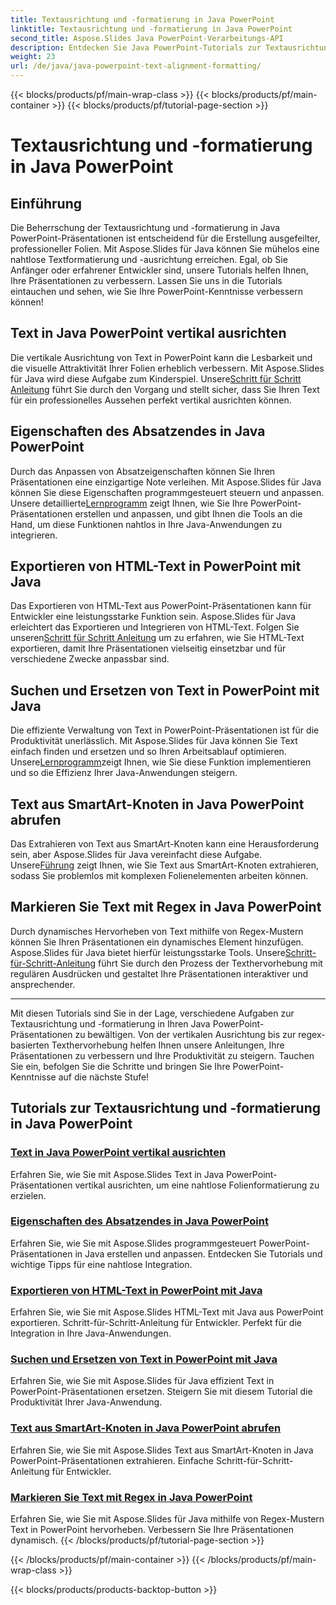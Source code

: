 ```yaml
---
title: Textausrichtung und -formatierung in Java PowerPoint
linktitle: Textausrichtung und -formatierung in Java PowerPoint
second_title: Aspose.Slides Java PowerPoint-Verarbeitungs-API
description: Entdecken Sie Java PowerPoint-Tutorials zur Textausrichtung und -formatierung. Erfahren Sie, wie Sie mit Aspose.Slides für Java Text ausrichten, formatieren, exportieren und hervorheben.
weight: 23
url: /de/java/java-powerpoint-text-alignment-formatting/
---
```


{{< blocks/products/pf/main-wrap-class >}}
{{< blocks/products/pf/main-container >}}
{{< blocks/products/pf/tutorial-page-section >}}

# Textausrichtung und -formatierung in Java PowerPoint

## Einführung

Die Beherrschung der Textausrichtung und -formatierung in Java PowerPoint-Präsentationen ist entscheidend für die Erstellung ausgefeilter, professioneller Folien. Mit Aspose.Slides für Java können Sie mühelos eine nahtlose Textformatierung und -ausrichtung erreichen. Egal, ob Sie Anfänger oder erfahrener Entwickler sind, unsere Tutorials helfen Ihnen, Ihre Präsentationen zu verbessern. Lassen Sie uns in die Tutorials eintauchen und sehen, wie Sie Ihre PowerPoint-Kenntnisse verbessern können!

## Text in Java PowerPoint vertikal ausrichten
 Die vertikale Ausrichtung von Text in PowerPoint kann die Lesbarkeit und die visuelle Attraktivität Ihrer Folien erheblich verbessern. Mit Aspose.Slides für Java wird diese Aufgabe zum Kinderspiel. Unsere[Schritt für Schritt Anleitung](./vertically-align-text-java-powerpoint/) führt Sie durch den Vorgang und stellt sicher, dass Sie Ihren Text für ein professionelles Aussehen perfekt vertikal ausrichten können.

## Eigenschaften des Absatzendes in Java PowerPoint
Durch das Anpassen von Absatzeigenschaften können Sie Ihren Präsentationen eine einzigartige Note verleihen. Mit Aspose.Slides für Java können Sie diese Eigenschaften programmgesteuert steuern und anpassen. Unsere detaillierte[Lernprogramm](./end-paragraph-properties-java-powerpoint/) zeigt Ihnen, wie Sie Ihre PowerPoint-Präsentationen erstellen und anpassen, und gibt Ihnen die Tools an die Hand, um diese Funktionen nahtlos in Ihre Java-Anwendungen zu integrieren.

## Exportieren von HTML-Text in PowerPoint mit Java
 Das Exportieren von HTML-Text aus PowerPoint-Präsentationen kann für Entwickler eine leistungsstarke Funktion sein. Aspose.Slides für Java erleichtert das Exportieren und Integrieren von HTML-Text. Folgen Sie unseren[Schritt für Schritt Anleitung](./export-html-text-powerpoint-java/) um zu erfahren, wie Sie HTML-Text exportieren, damit Ihre Präsentationen vielseitig einsetzbar und für verschiedene Zwecke anpassbar sind.

## Suchen und Ersetzen von Text in PowerPoint mit Java
 Die effiziente Verwaltung von Text in PowerPoint-Präsentationen ist für die Produktivität unerlässlich. Mit Aspose.Slides für Java können Sie Text einfach finden und ersetzen und so Ihren Arbeitsablauf optimieren. Unsere[Lernprogramm](./find-and-replace-text-powerpoint-java/)zeigt Ihnen, wie Sie diese Funktion implementieren und so die Effizienz Ihrer Java-Anwendungen steigern.

## Text aus SmartArt-Knoten in Java PowerPoint abrufen
 Das Extrahieren von Text aus SmartArt-Knoten kann eine Herausforderung sein, aber Aspose.Slides für Java vereinfacht diese Aufgabe. Unsere[Führung](./get-text-from-smartart-node-java-powerpoint/) zeigt Ihnen, wie Sie Text aus SmartArt-Knoten extrahieren, sodass Sie problemlos mit komplexen Folienelementen arbeiten können.

## Markieren Sie Text mit Regex in Java PowerPoint
 Durch dynamisches Hervorheben von Text mithilfe von Regex-Mustern können Sie Ihren Präsentationen ein dynamisches Element hinzufügen. Aspose.Slides für Java bietet hierfür leistungsstarke Tools. Unsere[Schritt-für-Schritt-Anleitung](./highlight-text-using-regex-java-powerpoint/) führt Sie durch den Prozess der Texthervorhebung mit regulären Ausdrücken und gestaltet Ihre Präsentationen interaktiver und ansprechender.

---

Mit diesen Tutorials sind Sie in der Lage, verschiedene Aufgaben zur Textausrichtung und -formatierung in Ihren Java PowerPoint-Präsentationen zu bewältigen. Von der vertikalen Ausrichtung bis zur regex-basierten Texthervorhebung helfen Ihnen unsere Anleitungen, Ihre Präsentationen zu verbessern und Ihre Produktivität zu steigern. Tauchen Sie ein, befolgen Sie die Schritte und bringen Sie Ihre PowerPoint-Kenntnisse auf die nächste Stufe!
## Tutorials zur Textausrichtung und -formatierung in Java PowerPoint
### [Text in Java PowerPoint vertikal ausrichten](./vertically-align-text-java-powerpoint/)
Erfahren Sie, wie Sie mit Aspose.Slides Text in Java PowerPoint-Präsentationen vertikal ausrichten, um eine nahtlose Folienformatierung zu erzielen.
### [Eigenschaften des Absatzendes in Java PowerPoint](./end-paragraph-properties-java-powerpoint/)
Erfahren Sie, wie Sie mit Aspose.Slides programmgesteuert PowerPoint-Präsentationen in Java erstellen und anpassen. Entdecken Sie Tutorials und wichtige Tipps für eine nahtlose Integration.
### [Exportieren von HTML-Text in PowerPoint mit Java](./export-html-text-powerpoint-java/)
Erfahren Sie, wie Sie mit Aspose.Slides HTML-Text mit Java aus PowerPoint exportieren. Schritt-für-Schritt-Anleitung für Entwickler. Perfekt für die Integration in Ihre Java-Anwendungen.
### [Suchen und Ersetzen von Text in PowerPoint mit Java](./find-and-replace-text-powerpoint-java/)
Erfahren Sie, wie Sie mit Aspose.Slides für Java effizient Text in PowerPoint-Präsentationen ersetzen. Steigern Sie mit diesem Tutorial die Produktivität Ihrer Java-Anwendung.
### [Text aus SmartArt-Knoten in Java PowerPoint abrufen](./get-text-from-smartart-node-java-powerpoint/)
Erfahren Sie, wie Sie mit Aspose.Slides Text aus SmartArt-Knoten in Java PowerPoint-Präsentationen extrahieren. Einfache Schritt-für-Schritt-Anleitung für Entwickler.
### [Markieren Sie Text mit Regex in Java PowerPoint](./highlight-text-using-regex-java-powerpoint/)
Erfahren Sie, wie Sie mit Aspose.Slides für Java mithilfe von Regex-Mustern Text in PowerPoint hervorheben. Verbessern Sie Ihre Präsentationen dynamisch.
{{< /blocks/products/pf/tutorial-page-section >}}

{{< /blocks/products/pf/main-container >}}
{{< /blocks/products/pf/main-wrap-class >}}

{{< blocks/products/products-backtop-button >}}
